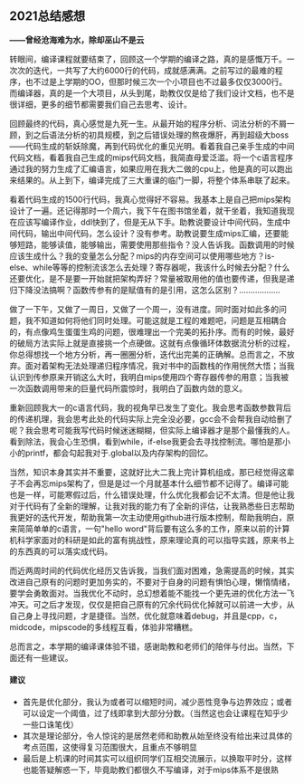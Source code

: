 ## 2021总结感想

**——曾经沧海难为水，除却巫山不是云**

​	转眼间，编译课程就要结束了，回顾这一个学期的编译之路，真的是感慨万千。一次次的迭代，一共写了大约6000行的代码，成就感满满。之前写过的最难的程序，也不过是上学期的OO，但那时候三次一个小项目也不过最多仅仅3000行。而编译器，真的是一个大项目，从头到尾，助教仅仅是给了我们设计文档，也不是很详细，更多的细节都需要我们自己去思考、设计。

​	回顾最终的代码，真心感觉是九死一生。从最开始的程序分析、词法分析的不屑一顾，到之后语法分析的初具规模，到之后错误处理的熬夜爆肝，再到超级大boss——代码生成的斩妖除魔，再到代码优化的重见光明。看着我自己亲手生成的中间代码文档，看着我自己生成的mips代码文档，我简直母爱泛滥。将一个c语言程序通过我的努力生成了汇编语言，如果应用在我大二做的cpu上，他是真的可以跑出来结果的。从上到下，编译完成了三大重课的临门一脚，将整个体系串联了起来。

​	看着代码生成的1500行代码，我真心觉得好不容易。我基本上是自己把mips架构设计了一遍。
​	还记得那时一个周六，我下午在图书馆坐着，就干坐着，我知道我现在应该写编译作业，ddl快到了，但是无从下手。助教说要设计中间代码，生成中间代码，输出中间代码，怎么设计？没有参考。助教说要生成mips汇编，还要能够短路，能够读值，能够输出，需要使用那些指令？没人告诉我。函数调用的时候应该生成什么？我的变量怎么分配？mips的内存空间可以使用哪些地方？is-else、while等等的控制流该怎么去处理？寄存器呢，我该什么时候去分配？什么还要优化，是不是要一开始就把架构弄好？常量被取用他的值也要传递，但我是递归下降没法搞啊？函数传参有的是赋值有的是引用，这怎么区别？………………

​	做了一下午，又做了一周日，又做了一个周一，没有进度。同时面对如此多的问题，我不知道如何将他们同时处理。可能这就是工程的难题吧，问题是互相耦合的，有点像鸡生蛋蛋生鸡的问题，很难理出一个完美的拓扑序。而有的时候，最好的破局方法实际上就是直接挑一个点硬做。这就有点像循环体数据流分析的过程，你总得想找一个地方分析，再一圈圈分析，迭代出完美的正确解。总而言之，不放弃。面对着架构无法处理递归程序情况，我对书中的函数栈的作用恍然大悟；当我认识到传参原来开销这么大时，我明白mips使用四个寄存器传参的用意；当我被一次函数调用带来的巨量代码所震惊时，我明白了函数内敛的意义。

​	重新回顾我大一的c语言代码，我的视角早已发生了变化。我会思考函数参数背后的传递机理，我会思考此处的代码实际上完全没必要，gcc会不会帮我自动给删了呢？我会思考可能我写代码时候迷迷糊糊，但实际上编译器才是那个最懂我的人。看到除法，我会心生恐惧，看到while，if-else我更会去寻找控制流。哪怕是那小小的printf，都会勾起我对于.global以及内存架构的回忆。

​	当然，知识本身其实并不重要，这就好比大二我上完计算机组成，那已经觉得这辈子不会再忘mips架构了，但是是过一个月就基本什么细节都不记得了。编译可能也是一样，可能寒假过后，什么错误处理，什么优化我都会记不太清。但是他让我对于代码有了全新的理解，让我对我的能力有了全新的评估，让我熟悉些日志帮助我更好的迭代开发，帮助我第一次主动使用github进行版本控制，帮助我明白，原来简简单单的c语言，一句"hello word"背后要有这么多的工作，原来以前的计算机科学家面对的科研是如此的富有挑战性，原来理论真的可以指导实践，原来书上的东西真的可以落实成代码。

​	而近两周时间的代码优化经历又告诉我，当我们面对困难，急需提高的时候，其实改进自己原有的问题时更加务实的，不要对于自身的问题有惧怕心理，懒惰情绪，要学会勇敢面对。当我优化不动时，总幻想着能不能找一个更先进的优化方法一飞冲天。可之后才发现，仅仅是把自己原有的冗余代码优化掉就可以前进一大步，从自己身上寻找问题，才是捷径。当然，优化就意味着debug，并且是cpp，c，midcode，mipscode的多线程互看，体验非常糟糕。

​	总而言之，本学期的编译课体验不错，感谢助教和老师们的陪伴与付出。当然，下面还有一些建议。

#### 建议

* 首先是优化部分，我认为或者可以缩短时间，减少恶性竞争与边界效应；或者可以设定一个阈值，过了线即拿到大部分分数。（当然这也会让课程在知乎少一些口诛笔伐）
* 其次是理论部分，令人惊诧的是居然老师和助教从始至终没有给出来过具体的考点范围，这使得复习范围很大，且重点不够明显
* 最后是上机课的时间其实可以组织同学们互相交流展示，以换取平时分，这样也能答疑解惑一下，毕竟助教们都很久不写编译，对于mips体系不是很熟

